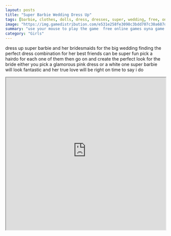 ```yaml
---
layout: posts
title: "Super Barbie Wedding Dress Up"
tags: [barbie, clothes, dolls, dress, dresses, super, wedding, free, online, games, oyna, game, free, games, play, play, games]
image: "https://img.gamedistribution.com/e531e258fe3098c3bdd707c30a687d73.jpg"
summary: "use your mouse to play the game  free online games oyna game free games play play games"
category: "Girls"
---
```


dress up super barbie and her bridesmaids for the big wedding finding the perfect dress combination for her best friends can be super fun pick a hairdo for each one of them then go on and create the perfect look for the bride either you pick a glamorous pink dress or a white one super barbie will look fantastic and her true love will be right on time to say i do

<iframe width="100%" height="480px;" src="https://flash.gamedistribution.com?game=e531e258fe3098c3bdd707c30a687d73"></iframe>